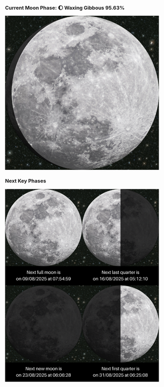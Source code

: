 ### Current Moon Phase: 🌔 Waxing Gibbous 95.63%
![Moon Phase](moonphase.png)
### Next Key Phases
![Gallery](gallery.png)